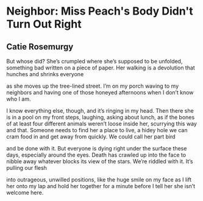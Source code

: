 # Neighbor: Miss Peach's Body Didn't Turn Out Right
## Catie Rosemurgy
But whose did? She’s crumpled where she’s supposed to be unfolded,
something bad written on a piece of paper. Her walking
is a devolution that hunches and shrinks everyone

as she moves up the tree-lined street. I’m on my porch waving to my neighbors
and having one of those honeyed afternoons when I don’t know who I am.

I know everything else, though, and it’s ringing in my head. Then there she is
in a pool on my front steps, laughing, asking about lunch, as if the bones
of at least four different animals weren’t loose inside her, scurrying this
way and that.
Someone needs to find her a place to live, a hidey hole we can cram food in
and get away from quickly. We could call her part bird

and be done with it. But everyone is dying right under the surface these days,
especially around the eyes. Death has crawled up into the face
to nibble away whatever blocks its view of the stars.
We’re riddled with it. It’s pulling our flesh

into outrageous, unwilled positions, like the huge smile on my face
as I lift her onto my lap and hold her together for a minute
before I tell her she isn’t welcome here.